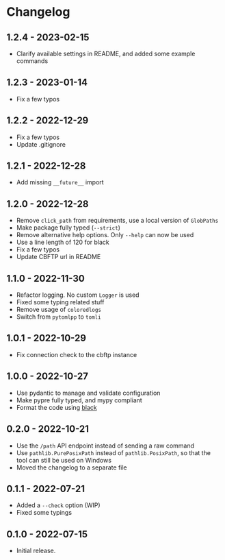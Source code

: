 # Changelog

## 1.2.4 - 2023-02-15

- Clarify available settings in README, and added some example commands

## 1.2.3 - 2023-01-14

- Fix a few typos

## 1.2.2 - 2022-12-29

- Fix a few typos
- Update .gitignore

## 1.2.1 - 2022-12-28

- Add missing `__future__` import

## 1.2.0 - 2022-12-28

- Remove `click_path` from requirements, use a local version of `GlobPaths`
- Make package fully typed (`--strict`)
- Remove alternative help options. Only `--help` can now be used
- Use a line length of 120 for black
- Fix a few typos
- Update CBFTP url in README

## 1.1.0 - 2022-11-30

- Refactor logging. No custom `Logger` is used
- Fixed some typing related stuff
- Remove usage of `coloredlogs`
- Switch from `pytomlpp` to `tomli`

## 1.0.1 - 2022-10-29

- Fix connection check to the cbftp instance

## 1.0.0 - 2022-10-27

- Use pydantic to manage and validate configuration
- Make pypre fully typed, and mypy compliant
- Format the code using [black](https://github.com/psf/black)

## 0.2.0 - 2022-10-21

- Use the `/path` API endpoint instead of sending a raw command
- Use `pathlib.PurePosixPath` instead of `pathlib.PosixPath`, so that the tool can still be used on Windows
- Moved the changelog to a separate file

## 0.1.1 - 2022-07-21

- Added a `--check` option (WIP)
- Fixed some typings

## 0.1.0 - 2022-07-15

- Initial release.

